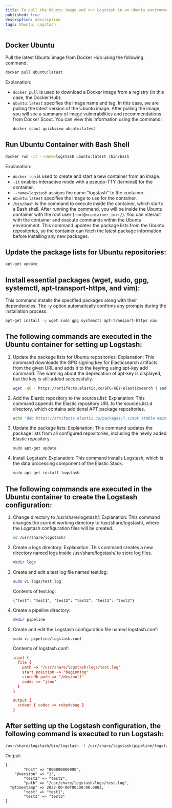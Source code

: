 ```yaml
---
title: To pull the Ubuntu image and run Logstash in an Ubuntu environment 
published: true
description: description
tags: Ubuntu, Logstash
---
```

## Docker Ubuntu
Pull the latest Ubuntu image from Docker Hub using the following command:
```bash
docker pull ubuntu:latest
```
Explanation:
- `docker pull` is used to download a Docker image from a registry (in this case, the Docker Hub).
- `ubuntu:latest` specifies the image name and tag. In this case, we are pulling the latest version of the Ubuntu image.
After pulling the image, you will see a summary of image vulnerabilities and recommendations from Docker Scout. You can view this information using the command:
  ```bash
  docker scout quickview ubuntu:latest
  ```
## Run Ubuntu Container with Bash Shell
```bash
docker run -it --name=logstash ubuntu:latest /bin/bash
```
Explanation:
- `docker run` is used to create and start a new container from an image.
- `-it` enables interactive mode with a pseudo-TTY (terminal) for the container.
- `--name=logstash` assigns the name "logstash" to the container.
- `ubuntu:latest` specifies the image to use for the container.
- `/bin/bash` is the command to execute inside the container, which starts a Bash shell.
After running the command, you will be inside the Ubuntu container with the root user (`root@<container_id>:/`). You can interact with the container and execute commands within the Ubuntu environment.
This command updates the package lists from the Ubuntu repositories, so the container can fetch the latest package information before installing any new packages.
## Update the package lists for Ubuntu repositories:
```bash
apt-get update
```
## Install essential packages (wget, sudo, gpg, systemctl, apt-transport-https, and vim):
This command installs the specified packages along with their dependencies. The -y option automatically confirms any prompts during the installation process.
```bash
apt-get install -y wget sudo gpg systemctl apt-transport-https vim
```
## The following commands are executed in the Ubuntu container for setting up Logstash:
1. Update the package lists for Ubuntu repositories:
 Explanation: This command downloads the GPG signing key for Elasticsearch artifacts from the given URL and adds it to the keyring using apt-key add command. The warning about the deprecation of apt-key is displayed, but the key is still added successfully.
    ```bash
    wget -qO - https://artifacts.elastic.co/GPG-KEY-elasticsearch | sudo apt-key add -
    ```
2. Add the Elastic repository to the sources.list:
 Explanation: This command appends the Elastic repository URL to the sources.list.d directory, which contains additional APT package repositories.
    ```bash
    echo "deb https://artifacts.elastic.co/packages/7.x/apt stable main" | sudo tee /etc/apt/sources.list.d/elastic-7.x.list
    ```
3. Update the package lists:
 Explanation: This command updates the package lists from all configured repositories, including the newly added Elastic repository.
    ```bash
    sudo apt-get update
    ```
4. Install Logstash:
 Explanation: This command installs Logstash, which is the data processing component of the Elastic Stack.
    ```bash
    sudo apt-get install logstash
    ```
## The following commands are executed in the Ubuntu container to create the Logstash configuration:
1. Change directory to /usr/share/logstash/:
 Explanation: This command changes the current working directory to /usr/share/logstash/, where the Logstash configuration files will be created.
    ```bash
    cd /usr/share/logstash/
    ```
2. Create a logs directory:
 Explanation: This command creates a new directory named logs inside /usr/share/logstash/ to store log files.
    ```bash
    mkdir logs
    ```
3. Create and edit a test log file named test.log:
    ```bash
    sudo vi logs/test.log
    ```
    Contents of test.log:
    ```log
    {"test": "test1", "test2": "test2", "test3": "test3"}
    ```
4. Create a pipeline directory:
    ```bash
    mkdir pipeline
    ```
5. Create and edit the Logstash configuration file named logstash.conf:
    ```bash
    sudo vi pipeline/logstash.conf
    ```
    Contents of logstash.conf:
    ```conf
    input {
      file {
        path => "/usr/share/logstash/logs/test.log"
        start_position => "beginning"
        sincedb_path => "/dev/null"
        codec => "json"
      }
    }

    output {
      stdout { codec => rubydebug }
    }
    ```
## After setting up the Logstash configuration, the following command is executed to run Logstash:
```bash
/usr/share/logstash/bin/logstash -f /usr/share/logstash/pipeline/logstash.conf
```
Output:
```log
{
        "host" => "000000000000",
    "@version" => "1",
        "test2" => "test2",
        "path" => "/usr/share/logstash/logs/test.log",
  "@timestamp" => 2023-00-00T00:00:00.000Z,
        "test" => "test1",
        "test3" => "test3"
}
```
